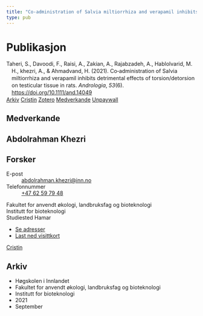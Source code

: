 ```yaml
---
title: "Co‐administration of Salvia miltiorrhiza and verapamil inhibits detrimental effects of torsion/detorsion on testicular tissue in rats"
type: pub
---
```

<h1>Publikasjon</h1>
<article id="csl-bib-container-989RIYQP" class="csl-bib-container">
  <div class="csl-bib-body" style="line-height: 1.35; padding-left: 1em; text-indent:-1em;">
  <div class="csl-entry">Taheri, S., Davoodi, F., Raisi, A., Zakian, A., Rajabzadeh, A., Hablolvarid, M. H., khezri, A., &amp; Ahmadvand, H. (2021). Co&#x2010;administration of Salvia miltiorrhiza and verapamil inhibits detrimental effects of torsion/detorsion on testicular tissue in rats. <i>Andrologia</i>, <i>53</i>(6). <a href="https://doi.org/10.1111/and.14049">https://doi.org/10.1111/and.14049</a></div>
</div>
  <div class="csl-bib-buttons">
    <a href="#taxonomy-article-989RIYQP" class="csl-bib-button">Arkiv</a>
    <a href="https://app.cristin.no/results/show.jsf?id=1935109" alt="Cristin URL" class="csl-bib-button">Cristin</a>
    <a href="http://zotero.org/groups/5022929/items/989RIYQP" alt="Zotero URL" class="csl-bib-button">Zotero</a>
    <a href="#contributors-article-989RIYQP" class="csl-bib-button">Medverkande</a>
    <a href="https://doi.org/10.1111/and.14049" class="csl-bib-button">Unpaywall</a>
  </div>
  <div id="csl-bib-meta-container-989RIYQP"></div>
</article>
<div id="csl-bib-meta-989RIYQP" class="csl-bib-meta">
  <article id="contributors-article-989RIYQP" class="contributors-article">
    <h1>Medverkande</h1>
    <div class="personas">
<div class="vrtx-hinn-person-card">
<div class="photo">
<i class="lar la-user-circle missing-person"></i>
</div>
<div class="info">
<hgroup><h1>Abdolrahman Khezri</h1>
<h2>Forsker</h2>
</hgroup><dl>
<dt>E-post</dt>
<dd>
<a href="mailto:abdolrahman.khezri@inn.no">abdolrahman.khezri@inn.no</a>
</dd>
<dt>Telefonnummer</dt>
<dd><a href="tel:+4762597948">
+47 62 59 79 48
</a></dd>
</dl>
<p>
Fakultet for anvendt økologi, landbruksfag og bioteknologi<br>
Institutt for bioteknologi<br>
Studiested Hamar
</p>
<ul class="vrtx-hinn-links">
<li><a href="https://www.inn.no/finn-en-ansatt/abdolrahman-khezri.html#vrtx-hinn-addresses">Se adresser</a></li>
<li><a href="https://www.inn.no/finn-en-ansatt/abdolrahman-khezri.html?vrtx=vcf">Last ned visittkort</a></li>
</ul>
</div>
</div>
<a href="https://app.cristin.no/persons/show.jsf?id=653469" alt="Cristin URL" class="personas-cristin">Cristin</a>
</div>
  </article>
  <article id="taxonomy-article-989RIYQP" class="taxonomy-article">
    <h1>Arkiv</h1>
    <ul>
      <li>Høgskolen i Innlandet</li>
      <li>Fakultet for anvendt økologi, landbruksfag og bioteknologi</li>
      <li>Institutt for bioteknologi</li>
      <li>2021</li>
      <li>September</li>
    </ul>
  </article>
</div>
